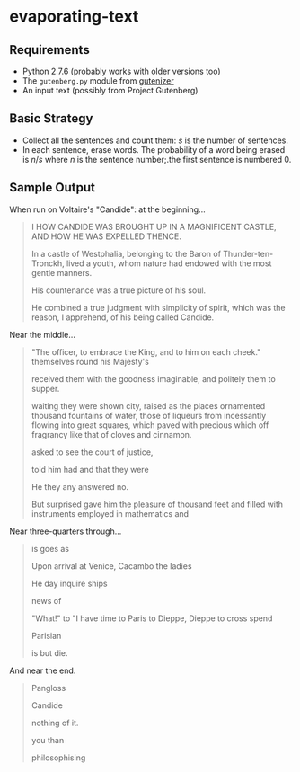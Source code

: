 evaporating-text
================

Requirements
------------

*   Python 2.7.6 (probably works with older versions too)
*   The `gutenberg.py` module from [gutenizer](https://github.com/okfn/gutenizer/)
*   An input text (possibly from Project Gutenberg)

Basic Strategy
--------------

*   Collect all the sentences and count them: _s_ is the number of sentences.
*   In each sentence, erase words.  The probability of a word being erased
    is _n_/_s_ where _n_ is the sentence number;.the first sentence is
    numbered 0.

Sample Output
-------------

When run on Voltaire's "Candide": at the beginning...

> I HOW CANDIDE WAS BROUGHT UP IN A MAGNIFICENT CASTLE, AND HOW HE WAS EXPELLED THENCE.
> 
> In a castle of Westphalia, belonging to the Baron of Thunder-ten-Tronckh, lived a youth, whom nature had endowed with the most gentle manners.
> 
> His countenance was a true picture of his soul.
> 
> He combined a true judgment with simplicity of spirit, which was the reason, I apprehend, of his being called Candide.

Near the middle...

> "The officer, to embrace the King, and to him on each cheek." themselves round his Majesty's
> 
> received them with the goodness imaginable, and politely them to supper.
> 
> waiting they were shown city, raised as the places ornamented thousand fountains of water, those of liqueurs from incessantly flowing into great squares, which paved with precious which off fragrancy like that of cloves and cinnamon.
> 
> asked to see the court of justice,
> 
> told him had and that they were
> 
> He they any answered no.
> 
> But surprised gave him the pleasure of thousand feet and filled with instruments employed in mathematics and

Near three-quarters through...

> is goes as
> 
> Upon arrival at Venice, Cacambo the ladies
> 
> He day inquire ships
> 
> news of
> 
> "What!" to "I have time to Paris to Dieppe, Dieppe to cross spend
> 
> Parisian
> 
> is but die.

And near the end.

> Pangloss
> 
> Candide
> 
> 
> 
> nothing of it.
> 
> 
> 
> you than
> 
> 
> 
> philosophising
